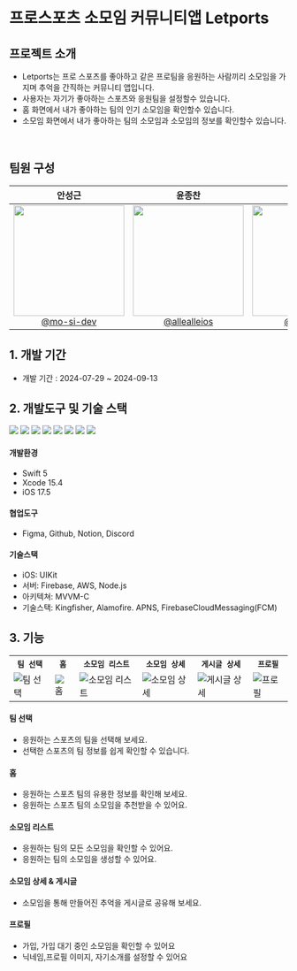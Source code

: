 
#  프로스포츠 소모임 커뮤니티앱 Letports

## 프로젝트 소개

- Letports는 프로 스포츠를 좋아하고 같은 프로팀을 응원하는 사람끼리 소모임을 가지며 추억을 간직하는 커뮤니티 앱입니다. 
- 사용자는 자기가 좋아하는 스포츠와 응원팀을 설정할수 있습니다.
- 홈 화면에서 내가 좋아하는 팀의 인기 소모임을 확인할수 있습니다. 
- 소모임 화면에서 내가 좋아하는 팀의 소모임과 소모임의 정보를 확인할수 있습니다.

<br>

## 팀원 구성

<div align="center">

| **안성근** | **윤종찬** | **이충현** | **한상현** | **홍준범** |
| :------: |  :------: | :------: | :------: | :------: |
| [<img src="https://avatars.githubusercontent.com/u/72062051?v=4" height=200 width=200> <br/> @mo-si-dev](https://github.com/mo-si-dev) | [<img src="https://avatars.githubusercontent.com/u/79854784?v=4" height=200 width=200> <br/> @allealleios](https://github.com/allealleios) | [<img src="https://avatars.githubusercontent.com/u/67133244?v=4" height=200 width=200> <br/> @iOS-Ruel](https://github.com/iOS-Ruel) | [<img src="https://avatars.githubusercontent.com/u/104310516?v=4" height=200 width=200> <br/> @yachae96 · he/him](https://github.com/yachae96) | [<img src="https://avatars.githubusercontent.com/u/164896129?v=4" height=200 width=200> <br/> @KuKaH](https://github.com/KuKaH) | 

</div>


## 1. 개발 기간


- 개발 기간 : 2024-07-29 ~ 2024-09-13


## 2. 개발도구 및 기술 스택

<img src="https://img.shields.io/badge/swift-F05138?style=for-the-badge&logo=swift&logoColor=white"> <img src="https://img.shields.io/badge/xcode-147EFB?style=for-the-badge&logo=xcode&logoColor=white"> <img src="https://img.shields.io/badge/figma-F24E1E?style=for-the-badge&logo=figma&logoColor=white"> <img src="https://img.shields.io/badge/github-181717?style=for-the-badge&logo=github&logoColor=white"> <img src="https://img.shields.io/badge/Notion-000000?style=for-the-badge&logo=notion&logoColor=black"> <img src="https://img.shields.io/badge/firebase-FFCA28?style=for-the-badge&logo=firebase&logoColor=white"> <img src="https://img.shields.io/badge/node.js-339933?style=for-the-badge&logo=node.js&logoColor=white"> <img src="https://img.shields.io/badge/aws-232F3E?style=for-the-badge&logo=amazon-aws&logoColor=white">

#### 개발환경
- Swift 5
- Xcode 15.4
- iOS 17.5
  
#### 협업도구 
- Figma, Github, Notion, Discord
  
#### 기술스택
- iOS: UIKit
- 서버: Firebase, AWS, Node.js
- 아키텍쳐: MVVM-C
- 기술스택: Kingfisher, Alamofire. APNS, FirebaseCloudMessaging(FCM)

## 3. 기능

<table align="center">
  <tr>
    <th><code>팀 선택</code></th> 
    <th><code>홈</code></th>
    <th><code>소모임 리스트</code></th>
    <th><code>소모임 상세</code></th>
    <th><code>게시글 상세</code></th>
    <th><code>프로필</code></th>
  </tr>
  <tr>
        <td><img src="https://private-user-images.githubusercontent.com/72062051/370129427-83c7c848-7281-440c-b1a1-0904fae7b3ee.jpeg?jwt=eyJhbGciOiJIUzI1NiIsInR5cCI6IkpXVCJ9.eyJpc3MiOiJnaXRodWIuY29tIiwiYXVkIjoicmF3LmdpdGh1YnVzZXJjb250ZW50LmNvbSIsImtleSI6ImtleTUiLCJleHAiOjE3MjcxNTI3MDEsIm5iZiI6MTcyNzE1MjQwMSwicGF0aCI6Ii83MjA2MjA1MS8zNzAxMjk0MjctODNjN2M4NDgtNzI4MS00NDBjLWIxYTEtMDkwNGZhZTdiM2VlLmpwZWc_WC1BbXotQWxnb3JpdGhtPUFXUzQtSE1BQy1TSEEyNTYmWC1BbXotQ3JlZGVudGlhbD1BS0lBVkNPRFlMU0E1M1BRSzRaQSUyRjIwMjQwOTI0JTJGdXMtZWFzdC0xJTJGczMlMkZhd3M0X3JlcXVlc3QmWC1BbXotRGF0ZT0yMDI0MDkyNFQwNDMzMjFaJlgtQW16LUV4cGlyZXM9MzAwJlgtQW16LVNpZ25hdHVyZT0zMWFhMmMzNDUxNjhjMmE3NzM0Njk1NjVlMDdjMWQwMzg4MmNjNzI1ZDYwZWJlYWJmMWZkNzYxYmIzNzk5ZTFkJlgtQW16LVNpZ25lZEhlYWRlcnM9aG9zdCJ9.nmOwGzEp1kaAYFyLty2HM9Hsvytc4Bzq4WoURvU3Qy4" alt="팀 선택"></td> 
    <td><img src="https://private-user-images.githubusercontent.com/72062051/370129913-4c04813a-5d8f-4671-acc5-ae85d5bf6ed3.jpeg?jwt=eyJhbGciOiJIUzI1NiIsInR5cCI6IkpXVCJ9.eyJpc3MiOiJnaXRodWIuY29tIiwiYXVkIjoicmF3LmdpdGh1YnVzZXJjb250ZW50LmNvbSIsImtleSI6ImtleTUiLCJleHAiOjE3MjcxNTI2MDAsIm5iZiI6MTcyNzE1MjMwMCwicGF0aCI6Ii83MjA2MjA1MS8zNzAxMjk5MTMtNGMwNDgxM2EtNWQ4Zi00NjcxLWFjYzUtYWU4NWQ1YmY2ZWQzLmpwZWc_WC1BbXotQWxnb3JpdGhtPUFXUzQtSE1BQy1TSEEyNTYmWC1BbXotQ3JlZGVudGlhbD1BS0lBVkNPRFlMU0E1M1BRSzRaQSUyRjIwMjQwOTI0JTJGdXMtZWFzdC0xJTJGczMlMkZhd3M0X3JlcXVlc3QmWC1BbXotRGF0ZT0yMDI0MDkyNFQwNDMxNDBaJlgtQW16LUV4cGlyZXM9MzAwJlgtQW16LVNpZ25hdHVyZT1jZDllYzQ2NjEwZWIxNjJlZmI0MWMwZDRmNmY0NjAzOTVhMzFhODdiOTE5NGY0Mjc2ZjNhNmYxZTMyZmU4YTYyJlgtQW16LVNpZ25lZEhlYWRlcnM9aG9zdCJ9.NhTN6RIzfKrGiLUmzmzPd2LA1A0nMoqt8AJ00C7Eguw" alt="홈"></td>
    <td><img src="https://private-user-images.githubusercontent.com/72062051/370129657-c8904fa8-0a08-457e-90ba-62f8e0a0194d.jpeg?jwt=eyJhbGciOiJIUzI1NiIsInR5cCI6IkpXVCJ9.eyJpc3MiOiJnaXRodWIuY29tIiwiYXVkIjoicmF3LmdpdGh1YnVzZXJjb250ZW50LmNvbSIsImtleSI6ImtleTUiLCJleHAiOjE3MjcxNTIzNzksIm5iZiI6MTcyNzE1MjA3OSwicGF0aCI6Ii83MjA2MjA1MS8zNzAxMjk2NTctYzg5MDRmYTgtMGEwOC00NTdlLTkwYmEtNjJmOGUwYTAxOTRkLmpwZWc_WC1BbXotQWxnb3JpdGhtPUFXUzQtSE1BQy1TSEEyNTYmWC1BbXotQ3JlZGVudGlhbD1BS0lBVkNPRFlMU0E1M1BRSzRaQSUyRjIwMjQwOTI0JTJGdXMtZWFzdC0xJTJGczMlMkZhd3M0X3JlcXVlc3QmWC1BbXotRGF0ZT0yMDI0MDkyNFQwNDI3NTlaJlgtQW16LUV4cGlyZXM9MzAwJlgtQW16LVNpZ25hdHVyZT1jNDNhYWExOTI0NWYwMGNkN2I5MjY2YzdlMTg0ZDY5MjYzZTQyN2Q0MzY1NzZiMmJlNWE0N2RhNGEwYzBiYjBmJlgtQW16LVNpZ25lZEhlYWRlcnM9aG9zdCJ9.U2Ulaa2WFlh103nB7HIzGxHrdNJP6dja9tjGGDeL5e0" alt="소모임 리스트"></td>
    <td><img src="https://private-user-images.githubusercontent.com/72062051/370129778-164923ba-44a8-4f12-9076-5398121d2771.jpeg?jwt=eyJhbGciOiJIUzI1NiIsInR5cCI6IkpXVCJ9.eyJpc3MiOiJnaXRodWIuY29tIiwiYXVkIjoicmF3LmdpdGh1YnVzZXJjb250ZW50LmNvbSIsImtleSI6ImtleTUiLCJleHAiOjE3MjcxNTI2NDAsIm5iZiI6MTcyNzE1MjM0MCwicGF0aCI6Ii83MjA2MjA1MS8zNzAxMjk3NzgtMTY0OTIzYmEtNDRhOC00ZjEyLTkwNzYtNTM5ODEyMWQyNzcxLmpwZWc_WC1BbXotQWxnb3JpdGhtPUFXUzQtSE1BQy1TSEEyNTYmWC1BbXotQ3JlZGVudGlhbD1BS0lBVkNPRFlMU0E1M1BRSzRaQSUyRjIwMjQwOTI0JTJGdXMtZWFzdC0xJTJGczMlMkZhd3M0X3JlcXVlc3QmWC1BbXotRGF0ZT0yMDI0MDkyNFQwNDMyMjBaJlgtQW16LUV4cGlyZXM9MzAwJlgtQW16LVNpZ25hdHVyZT1mZDI5YmVlYmU3M2FlZWE1ZTA2NGIyOTY3MGFhMmNjMDE3NjU5ZTY5MGJiZDQwOTE3ZDQ0ZGFmYWVlMzFjYzc5JlgtQW16LVNpZ25lZEhlYWRlcnM9aG9zdCJ9.3O_Au3G8qO5NgD0bSwKIyp4cnJOga-2nQTNldspXrUE" alt="소모임 상세"></td>
    <td><img src="https://private-user-images.githubusercontent.com/72062051/370129844-98430324-071e-4229-a843-f0b1c8159ead.jpeg?jwt=eyJhbGciOiJIUzI1NiIsInR5cCI6IkpXVCJ9.eyJpc3MiOiJnaXRodWIuY29tIiwiYXVkIjoicmF3LmdpdGh1YnVzZXJjb250ZW50LmNvbSIsImtleSI6ImtleTUiLCJleHAiOjE3MjcxNTI2NzgsIm5iZiI6MTcyNzE1MjM3OCwicGF0aCI6Ii83MjA2MjA1MS8zNzAxMjk4NDQtOTg0MzAzMjQtMDcxZS00MjI5LWE4NDMtZjBiMWM4MTU5ZWFkLmpwZWc_WC1BbXotQWxnb3JpdGhtPUFXUzQtSE1BQy1TSEEyNTYmWC1BbXotQ3JlZGVudGlhbD1BS0lBVkNPRFlMU0E1M1BRSzRaQSUyRjIwMjQwOTI0JTJGdXMtZWFzdC0xJTJGczMlMkZhd3M0X3JlcXVlc3QmWC1BbXotRGF0ZT0yMDI0MDkyNFQwNDMyNThaJlgtQW16LUV4cGlyZXM9MzAwJlgtQW16LVNpZ25hdHVyZT03YWYzNzM4ZmU3YTljMWEwMzdjMDA2ZjEzMDZhMjc2YTI3NDFlODMxYzk1MDVmNzVmMjQwMGNkNzgzZTNlZTZiJlgtQW16LVNpZ25lZEhlYWRlcnM9aG9zdCJ9.MLNDDa1K0ZcY4-UwI9fQRQfJJfLpKkWmP8-EZEb8WJQ" alt="게시글 상세"></td>
    <td><img src="https://private-user-images.githubusercontent.com/72062051/370129529-ad46e87d-1b4b-40c8-b68a-458706a9e879.jpeg?jwt=eyJhbGciOiJIUzI1NiIsInR5cCI6IkpXVCJ9.eyJpc3MiOiJnaXRodWIuY29tIiwiYXVkIjoicmF3LmdpdGh1YnVzZXJjb250ZW50LmNvbSIsImtleSI6ImtleTUiLCJleHAiOjE3MjcxNTI2NTMsIm5iZiI6MTcyNzE1MjM1MywicGF0aCI6Ii83MjA2MjA1MS8zNzAxMjk1MjktYWQ0NmU4N2QtMWI0Yi00MGM4LWI2OGEtNDU4NzA2YTllODc5LmpwZWc_WC1BbXotQWxnb3JpdGhtPUFXUzQtSE1BQy1TSEEyNTYmWC1BbXotQ3JlZGVudGlhbD1BS0lBVkNPRFlMU0E1M1BRSzRaQSUyRjIwMjQwOTI0JTJGdXMtZWFzdC0xJTJGczMlMkZhd3M0X3JlcXVlc3QmWC1BbXotRGF0ZT0yMDI0MDkyNFQwNDMyMzNaJlgtQW16LUV4cGlyZXM9MzAwJlgtQW16LVNpZ25hdHVyZT1jNGE1MDk1ZDhlMzAzYzhkZDQ5ZWMxMmVhNWE3ZTI5MzI4NDExNTlkOTM1YTI5NGU0NzIzZTE5Y2JkZmUyOWMzJlgtQW16LVNpZ25lZEhlYWRlcnM9aG9zdCJ9.dWvDA5D8e9sXbxkAS0hNk0gH4kvWK10JFZX0s0jluPA" alt="프로필"></td>
  </tr>
</table>

#### 팀 선택
- 응원하는 스포츠의 팀을 선택해 보세요.
- 선택한 스포츠의 팀 정보를 쉽게 확인할 수 있습니다.

#### 홈
- 응원하는 스포츠 팀의 유용한 정보를 확인해 보세요.
- 응원하는 스포츠 팀의 소모임을 추천받을 수 있어요.

#### 소모임 리스트
- 응원하는 팀의 모든 소모임을 확인할 수 있어요.
- 응원하는 팀의 소모임을 생성할 수 있어요.

#### 소모임 상세 & 게시글
- 소모임을 통해 만들어진 추억을 게시글로 공유해 보세요.

#### 프로필
- 가입, 가입 대기 중인 소모임을 확인할 수 있어요
- 닉네임,프로필 이미지, 자기소개를 설정할 수 있어요

